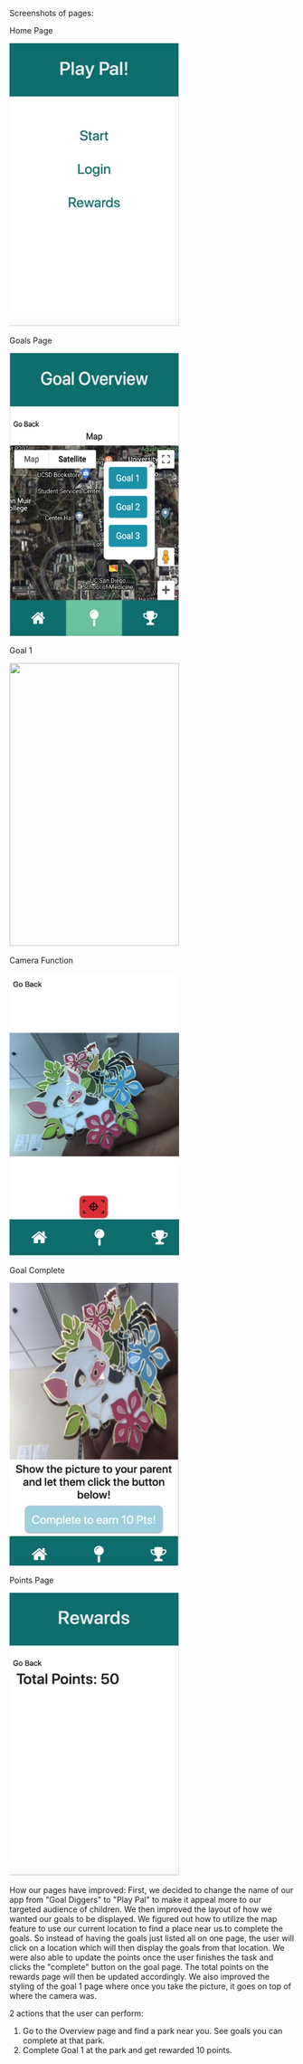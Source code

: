 
Screenshots of pages:


Home Page

<img src="Image 5-22-19 at 9.33 AM.jpg" width="300" height="500" />

Goals Page

<img src="Image 5-22-19 at 1.45 AM.jpg" width="300" height="500" />

Goal 1

<img src=goal1.jpg width="300" height="500" />

Camera Function

<img src="Image 5-22-19 at 10.39 AM.jpg" width="300" height="500" />

Goal Complete

<img src="Image 5-22-19 at 10.40 AM.jpg" width="300" height="500" />

Points Page

<img src="Image 5-22-19 at 9.37 AM.jpg" width="300" height="500" />


How our pages have improved:
First, we decided to change the name of our app from "Goal Diggers" to "Play Pal" to make it appeal more to our targeted audience of children. We then improved the layout of how we wanted our goals to be displayed. We figured out how to utilize the map feature to use our current location to find a place near us to complete the goals. So instead of having the goals just listed all on one page, the user will click on a location which will then display the goals from that location. We were also able to update the points once the user finishes the task and clicks the "complete" button on the goal page. The total points on the rewards page will then be updated accordingly. We also improved the styling of the goal 1 page where once you take the picture, it goes on top of where the camera was. 

2 actions that the user can perform: 
1) Go to the Overview page and find a park near you. See goals you can complete at that park.
2) Complete Goal 1 at the park and get rewarded 10 points.
